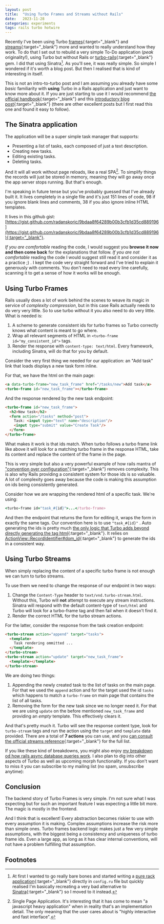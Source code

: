 ```yaml
---
layout: post
title:  "Using Turbo Frames and Streams without Rails"
date:   2023-11-28
categories: experiments
tags: rails turbo hotwire
---
```


Recently I've been using Turbo [frames](https://turbo.hotwired.dev/handbook/frames){:target="_blank"}
and [streams](https://turbo.hotwired.dev/handbook/streams){:target="_blank"} more and wanted to really
understand how they work. To do that I set out to rebuild a very simple To-Do application
(*peak* originality!), using Turbo but without Rails or
[turbo-rails](https://github.com/hotwired/turbo-rails){:target="_blank"} gem. I did that using Sinatra[^1].
As you'll see, it was really simple. So simple I wondered if it's worth a blog post.
But then I realised that is kind of interesting in itself.

This is not an intro-to-turbo post and I am assuming you already have some *basic* familiarity with **using** Turbo
in a Rails application and just want to know more about it. If you are just starting to use it I would recommend
[the official handbook](https://turbo.hotwired.dev/handbook/introduction){:target="_blank"} and this
[introductory blog post](https://medium.com/@alexischvez/hotwire-supercharged-rails-forms-with-turbo-6de79bb9e374){:target="_blank"}
(there are other excellent posts but I first read this one and found it easy to follow).

## The Sinatra application

The application will be a super simple task manager that supports:
- Presenting a list of tasks, each composed of just a text description.
- Creating new tasks.
- Editing existing tasks.
- Deleting tasks.

And it will all work without page reloads, like a real SPA[^2]. To simplify things the records will just be stored in memory, meaning they will go away once the app server stops running. But that's enough.

I'm speaking in future tense but you've probably guessed that I've already built it. It lives completely in a single file and it's just 151 lines of code, 98 if you ignore blank lines and comments, 38 if you also ignore inline HTML templates.

It lives in this github gist: [https://gist.github.com/radanskoric/9bdaa8f64289b00b3cfb1d35cd889196](https://gist.github.com/radanskoric/9bdaa8f64289b00b3cfb1d35cd889196){:target="_blank"}.

*If you are comfortable* reading the code, I would suggest you **browse it now and then come back** for the explanations that follow. *If you are not comfortable* reading the code I would suggest still read it and consider it as a practice ;) . I kept the code very straight forward and I've tried to explain it generously with comments. You don't need to read every line carefully, scanning it to get a sense of how it works will be enough.

## Using Turbo Frames

Rails usually does a lot of work behind the scenes to weave its magic in service of *complexity compression*, but in this case Rails actually needs to do very very little. So to use turbo without it you also need to do very little. What is needed is:
1. A scheme to generate consistent ids for turbo frames so Turbo correctly knows what content is meant to go where.
2. Wrap all relevant segments of HTML in `<turbo-frame id="my_consistent_id">` tags.
4. Render the response with `content-type: text/html`. Every framework, including Sinatra, will do that for you by default.

Consider the very first thing we needed for our application: an "Add task" link that loads displays a new task form inline.

For that, we have the html on the main page:
```html
<a data-turbo-frame="new_task_frame" href="/tasks/new">Add task</a>
<turbo-frame id="new_task_frame"></turbo-frame>
```
And the response rendered by the new task endpoint:
```html
<turbo-frame id="new_task_frame">
  <h2>New task</h2>
  <form action="/tasks" method="post">
    Task: <input type="text" name="description"/>
    <input type="submit" value="Create Task"/>
  </form>
</turbo-frame>
```

What makes it work is that ids match. When turbo follows a turbo frame link like above it will look for a matching turbo frame in the response HTML, take its content and replace the content of the frame in the page.

This is very simple but also a very powerful example of how rails mantra of ["convention over configuration"](https://rubyonrails.org/doctrine#convention-over-configuration){:target="_blank"} removes complexity. This is also why Rails providing a consistent system for those ids is so valuable. A lot of complexity goes away because the code is making this assumption on ids being consistently generated.

Consider how we are wrapping the rendered html of a specific task. We're using:
```ruby
<turbo-frame id="task_#{id}">...</turbo-frame>
```
And then the endpoint that returns the form for editing it, wraps the form in exactly the same tags. Our convention here is to use `"task_#{id}"` . Auto generating the ids is pretty much [the only logic that Turbo adds beyond directly generating the tag html](https://github.com/hotwired/turbo-rails/blob/4eb4e928e30be8cd537af8073f98b80ddea4a578/app/helpers/turbo/frames_helper.rb#L42){:target="_blank"}. It relies on [ActionView::RecordIdentifier#dom_id](https://api.rubyonrails.org/classes/ActionView/RecordIdentifier.html#method-i-dom_id){:target="_blank"} to generate the ids in a consistent way.

## Using Turbo Streams

When simply replacing the content of a specific turbo frame is not enough we can turn to turbo streams.

To use them we need to change the response of our endpoint in two ways:
1. Change the `Content-Type` header to `text/vnd.turbo-stream.html`. Without this, Turbo will **not** attempt to execute any stream instructions. Sinatra will respond with the default content-type of `text/html` and Turbo will look for a turbo-frame tag and then fail when it doesn't find it.
2. Render the correct HTML for the turbo stream actions.

For the latter, consider the response from the task creation endpoint:
```html
<turbo-stream action="append" target="tasks">
  <template>
    Task rendering ommitted ...
  </template>
</turbo-stream>
<turbo-stream action="update" target="new_task_frame">
  <template></template>
</turbo-stream>
```

We are doing two things:
1. Appending the newly created task to the list of tasks on the main page.  For that we used the `append` action and for the target used the id `tasks` which happens to match a `turbo-frame` on main page that contains the list of all tasks.
2. Removing the form for the new task since we no longer need it. For that we are using `update` on the before mentioned `new_task_frame` and providing an *empty* template. This effectively clears it.

And that's pretty much it. Turbo will see the response content type, look for `turbo-stream` tags and run the action using the `target` and `template` data provided. There are a total of **7 actions** you can use, and you [can consult the official streams reference](https://turbo.hotwired.dev/reference/streams#the-seven-actions){:target="_blank"} for the full list.

If you like these kind of breakdowns, you might also enjoy [my breakdown od how rails async database queries work](/articles/understand-rails-async-db-queries). I also plan to dig into other aspects of Turbo as well as upcoming morph functionality. If you don't want to miss it you can subscribe to my mailing list (no spam, unsubscribe anytime):
<script async data-uid="f43925b4ae" src="https://thoughtful-producer-2834.ck.page/f43925b4ae/index.js"></script>

## Conclusion

The backend story of Turbo Frames is very simple. I'm not sure what I was expecting but for such an important feature I was expecting a little bit more. The magic is mostly in the frontend.

And I think that is excellent! Every abstraction becomes riskier to use with every assumption it is making. Complex assumptions increase the risk more than simple ones. Turbo frames backend logic makes just a few very simple assumptions, with the biggest being a consistency and uniqueness of turbo frame ids. Even a large app, as long as it has clear internal conventions, will not have a problem fulfilling that assumption.

## Footnotes

[^1]: At first I wanted to go really bare bones and started writing a [pure rack application](https://github.com/rack/rack#usage){:target="_blank"} directly in `config.ru`  file but quickly realised I'm basically recreating a very bad alternative to [Sinatra](https://sinatrarb.com/){:target="_blank"} so I moved to it instead.

[^2]: Single Page Application. It's interesting that it has come to mean "a javascript heavy application" when in reality that's an implementation detail. The only meaning that the user cares about is "highly interactive and fast interface".
